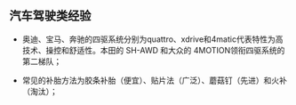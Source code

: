 ##  汽车驾驶类经验



- 奥迪、宝马、奔驰的四驱系统分别为quattro、xdrive和4matic代表特性为高技术、操控和舒适性。本田的 SH-AWD 和大众的 4MOTION领衔四驱系统的第二梯队；

- 常见的补胎方法为胶条补胎（便宜）、贴片法（广泛）、蘑菇钉（先进）和火补（淘汰）；

  